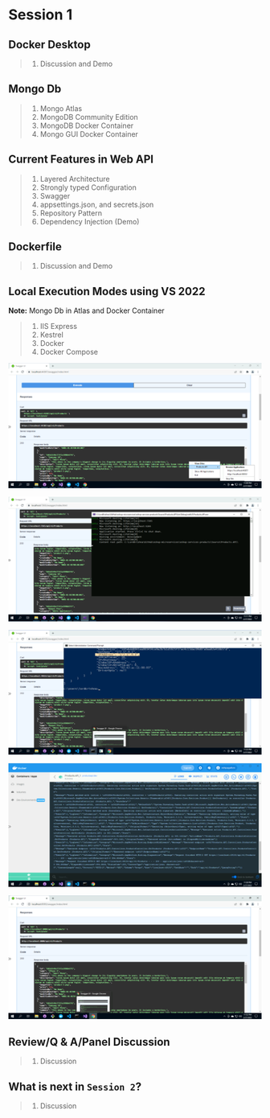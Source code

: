 # Session 1

## Docker Desktop

> 1. Discussion and Demo

## Mongo Db

> 1. Mongo Atlas
> 1. MongoDB Community Edition
> 1. MongoDB Docker Container
> 1. Mongo GUI Docker Container

## Current Features in Web API

> 1. Layered Architecture
> 1. Strongly typed Configuration
> 1. Swagger
> 1. appsettings.json, and secrets.json
> 1. Repository Pattern
> 1. Dependency Injection (Demo)

## Dockerfile

> 1. Discussion and Demo

## Local Execution Modes using VS 2022

**Note:** Mongo Db in Atlas and Docker Container

> 1. IIS Express
> 1. Kestrel
> 1. Docker
> 1. Docker Compose

![Execute With IIS Express |150x150](../Images/S1/ExecuteWithIISExpress.PNG)

![Execute With Kestrel |150x150](../Images/S1/ExecuteWithKestrel.PNG)

![Execute With Docker |150x150](../Images/S1/ExecuteWithDocker.PNG)

![Products API Docker Logs |150x150](../Images/S1/ProductsAPIDockerLogs.PNG)

![Execute With Docker Compose |150x150](../Images/S1/ExecuteWithDockerCompose.PNG)

## Review/Q & A/Panel Discussion

> 1. Discussion

## What is next in `Session 2`?

> 1. Discussion
